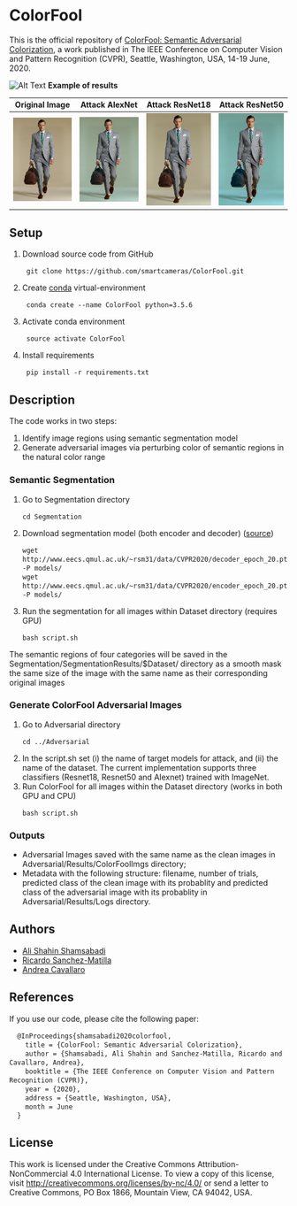 # ColorFool

This is the official repository of [ColorFool: Semantic Adversarial Colorization](https://arxiv.org/pdf/1911.10891.pdf), a work published in The IEEE Conference on Computer Vision and Pattern Recognition (CVPR), Seattle, Washington, USA, 14-19 June, 2020.<br>

![Alt Text](ColorFool.gif)
<b>Example of results</b>

| Original Image | Attack AlexNet | Attack ResNet18 | Attack ResNet50 |
|---|---|---|---|
| ![Original Image](Dataset/ILSVRC2012_val_00003533.JPEG) | ![Attack AlexNet](Sample_results/ILSVRC2012_val_00003533_alexnet.png) |![Attack ResNet18](Sample_results/ILSVRC2012_val_00003533_resnet18.png) | ![Attack ResNet50](Sample_results/ILSVRC2012_val_00003533_resnet50.png) |


## Setup
1. Download source code from GitHub
   ```
    git clone https://github.com/smartcameras/ColorFool.git 
   ```
2. Create [conda](https://docs.conda.io/en/latest/miniconda.html) virtual-environment
   ```
    conda create --name ColorFool python=3.5.6
   ```
3. Activate conda environment
   ```
    source activate ColorFool
   ```
4. Install requirements
   ```
    pip install -r requirements.txt
   ```


## Description
The code works in two steps: 
1. Identify image regions using semantic segmentation model
2. Generate adversarial images via perturbing color of semantic regions in the natural color range    


### Semantic Segmentation 

1. Go to Segmentation directory
   ```
   cd Segmentation
   ```
2. Download segmentation model (both encoder and decoder) ([source](https://github.com/CSAILVision/semantic-segmentation-pytorch))
   ```
   wget http://www.eecs.qmul.ac.uk/~rsm31/data/CVPR2020/decoder_epoch_20.pth -P models/
   wget http://www.eecs.qmul.ac.uk/~rsm31/data/CVPR2020/encoder_epoch_20.pth -P models/ 
   ```   
3. Run the segmentation for all images within Dataset directory (requires GPU)
   ```
   bash script.sh
   ```

The semantic regions of four categories will be saved in the Segmentation/SegmentationResults/$Dataset/ directory as a smooth mask the same size of the image with the same name as their corresponding original images

### Generate ColorFool Adversarial Images

1. Go to Adversarial directory
   ```
   cd ../Adversarial
   ```
2. In the script.sh set 
(i) the name of target models for attack, and (ii) the name of the dataset.
The current implementation supports three classifiers (Resnet18, Resnet50 and Alexnet) trained with ImageNet.
3. Run ColorFool for all images within the Dataset directory (works in both GPU and CPU)
   ```
   bash script.sh
   ```

### Outputs
* Adversarial Images saved with the same name as the clean images in Adversarial/Results/ColorFoolImgs directory;
* Metadata with the following structure: filename, number of trials, predicted class of the clean image with its probablity and predicted class of the adversarial image with its probablity in Adversarial/Results/Logs directory.


## Authors
* [Ali Shahin Shamsabadi](mailto:a.shahinshamsabadi@qmul.ac.uk)
* [Ricardo Sanchez-Matilla](mailto:ricardo.sanchezmatilla@qmul.ac.uk)
* [Andrea Cavallaro](mailto:a.cavallaro@qmul.ac.uk)


## References
If you use our code, please cite the following paper:

      @InProceedings{shamsabadi2020colorfool,
        title = {ColorFool: Semantic Adversarial Colorization},
        author = {Shamsabadi, Ali Shahin and Sanchez-Matilla, Ricardo and Cavallaro, Andrea},
        booktitle = {The IEEE Conference on Computer Vision and Pattern Recognition (CVPR)},
        year = {2020},
        address = {Seattle, Washington, USA},
        month = June
      }

## License
This work is licensed under the Creative Commons Attribution-NonCommercial 4.0 International License. To view a copy of this license, visit http://creativecommons.org/licenses/by-nc/4.0/ or send a letter to Creative Commons, PO Box 1866, Mountain View, CA 94042, USA.
